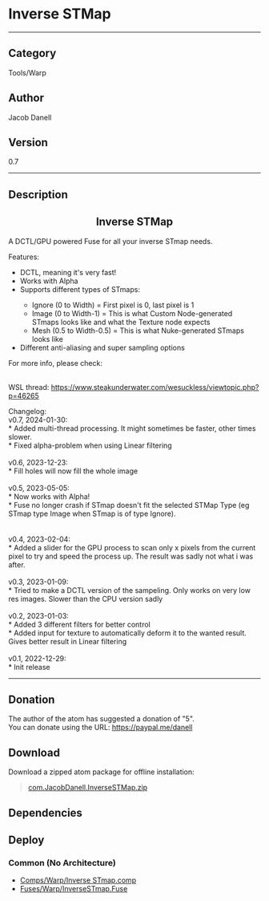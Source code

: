 # Inverse STMap
___

## Category
Tools/Warp

## Author
Jacob Danell

## Version
0.7

___

## Description
<center><h2>Inverse STMap</h2></center>
<p>A DCTL/GPU powered Fuse for all your inverse STmap needs.</p>

<p>Features:
<ul>
<li>DCTL, meaning it's very fast!</li>
<li>Works with Alpha</li>
<li>Supports different types of STmaps:</li>
<ul>
<li>Ignore (0 to Width) = First pixel is 0, last pixel is 1</li>
<li>Image (0 to Width-1) = This is what Custom Node-generated STmaps looks like and what the Texture node expects</li>
<li>Mesh (0.5 to Width-0.5) = This is what Nuke-generated STmaps looks like</li>
</ul>
<li>Different anti-aliasing and super sampling options</li>
</ul>
</p>

<p>For more info, please check:</p>

<br>WSL thread: <a href="https://www.steakunderwater.com/wesuckless/viewtopic.php?p=46265">https://www.steakunderwater.com/wesuckless/viewtopic.php?p=46265</a></br>

<p>
Changelog:<br />
v0.7, 2024-01-30:<br />
* Added multi-thread processing. It might sometimes be faster, other times slower.<br />
* Fixed alpha-problem when using Linear filtering<br />
<br />
v0.6, 2023-12-23:<br />
* Fill holes will now fill the whole image<br />
<br />
v0.5, 2023-05-05:<br />
* Now works with Alpha!<br />
* Fuse no longer crash if STmap doesn't fit the selected STMap Type (eg STmap type Image when STmap is of type Ignore).<br /><br />
<br />
v0.4, 2023-02-04:<br />
* Added a slider for the GPU process to scan only x pixels from the current pixel to try and speed the process up. The result was sadly not what i was after.<br />
<br />
v0.3, 2023-01-09:<br />
* Tried to make a DCTL version of the sampeling. Only works on very low res images. Slower than the CPU version sadly<br />
<br />
v0.2, 2023-01-03:<br />
* Added 3 different filters for better control<br />
* Added input for texture to automatically deform it to the wanted result. Gives better result in Linear filtering<br />
<br />
v0.1, 2022-12-29:<br />
* Init release<br />
</p>

___

## Donation
The author of the atom has suggested a donation of "5".  
You can donate using the URL: <a href="https://paypal.me/danell">https://paypal.me/danell</a>

## Download

Download a zipped atom package for offline installation:
> [com.JacobDanell.InverseSTMap.zip](https://gitlab.com/WeSuckLess/Reactor/-/archive/master/Reactor-master.zip?path=Atoms/com.JacobDanell.InverseSTMap)  

## Dependencies

## Deploy

### Common (No Architecture)

<ul>
<li><a href="https://gitlab.com/WeSuckLess/Reactor/-/blob/master/Atoms/com.JacobDanell.InverseSTMap/Comps/Warp/Inverse STmap.comp?ref_type=heads">Comps/Warp/Inverse STmap.comp</a></li>
<li><a href="https://gitlab.com/WeSuckLess/Reactor/-/blob/master/Atoms/com.JacobDanell.InverseSTMap/Fuses/Warp/InverseSTmap.Fuse?ref_type=heads">Fuses/Warp/InverseSTmap.Fuse</a></li>
</ul>
